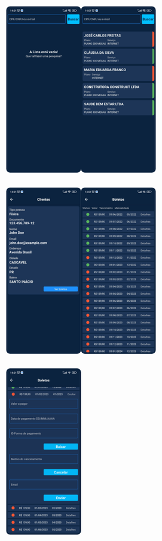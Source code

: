 <h1 align="center">
  <div style="display: flex; flex-direction: row;">
    <img width="200px" style="border-radius: 10px" height="auto" alt="Screenshot" title="Level Up" src="docs/images/Screenshot_2.jpg" />
    <img width="200px" style="border-radius: 10px" height="auto" alt="Screenshot" title="Screenshot" src="images/Screenshot_3.jpg" />
  <div>
</h1>

<h1 align="center">
  <div style="display: flex; flex-direction: row;">
    <img width="200px" style="border-radius: 10px" height="auto" alt="Screenshot" title="Level Up" src="images/Screenshot_4.png" />
    <img width="200px" style="border-radius: 10px" height="auto" alt="Screenshot" title="Screenshot" src="images/Screenshot_5.jpg" />
  <div>
</h1>

<h1 align="center">
  <div style="display: flex; flex-direction: row;">
    <img width="200px" style="border-radius: 10px" height="auto" alt="Screenshot" title="Level Up" src="images/Screenshot_6.jpg" />
  <div>
</h1>
